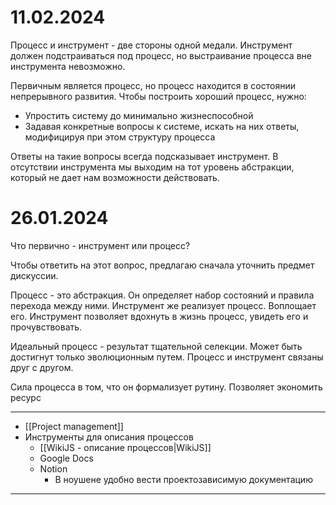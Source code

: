 # 11.02.2024
Процесс и инструмент - две стороны одной медали. Инструмент должен подстраиваться под процесс, но выстраивание процесса вне инструмента невозможно.

Первичным является процесс, но процесс находится в состоянии непрерывного развития. Чтобы построить хороший процесс, нужно:
- Упростить систему до минимально жизнеспособной
- Задавая конкретные вопросы к системе, искать на них ответы, модифицируя при этом структуру процесса

Ответы на такие вопросы всегда подсказывает инструмент. В отсутствии инструмента мы выходим на тот уровень абстракции, который не дает нам возможности действовать.
# 26.01.2024
Что первично - инструмент или процесс?

Чтобы ответить на этот вопрос, предлагаю сначала уточнить предмет дискуссии.

Процесс - это абстракция. Он определяет набор состояний и правила перехода между ними. Инструмент же реализует процесс. Воплощает его. Инструмент позволяет вдохнуть в жизнь процесс, увидеть его и прочувствовать.

Идеальный процесс - результат тщательной селекции. Может быть достигнут только эволюционным путем. Процесс и инструмент связаны друг с другом. 

Сила процесса в том, что он формализует рутину. Позволяет экономить ресурс 

---
- [[Project management]]
- Инструменты для описания процессов
	- [[WikiJS - описание процессов|WikiJS]]
	- Google Docs
	- Notion
		- В ноушене удобно вести проектозависимую документацию
---